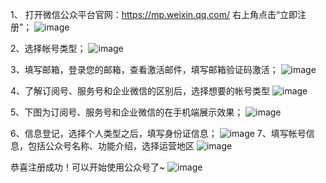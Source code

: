 1、	打开微信公众平台官网：https://mp.weixin.qq.com/ 右上角点击“立即注册”；
![image](https://hundsunsoft.github.io/1.jpg)

2、选择帐号类型；
 ![image](https://hundsunsoft.github.io/2.png)

3、填写邮箱，登录您的邮箱，查看激活邮件，填写邮箱验证码激活；
 ![image](https://hundsunsoft.github.io/3.png)

4、了解订阅号、服务号和企业微信的区别后，选择想要的帐号类型
 ![image](https://hundsunsoft.github.io/4.jpg)

5、下图为订阅号、服务号和企业微信的在手机端展示效果；
 ![image](https://hundsunsoft.github.io/5.jpg)

6、信息登记，选择个人类型之后，填写身份证信息；
 ![image](https://hundsunsoft.github.io/6.png)
7、填写帐号信息，包括公众号名称、功能介绍，选择运营地区
 ![image](https://hundsunsoft.github.io/7.png)

恭喜注册成功！可以开始使用公众号了~
 ![image](https://hundsunsoft.github.io/8.jpg)
